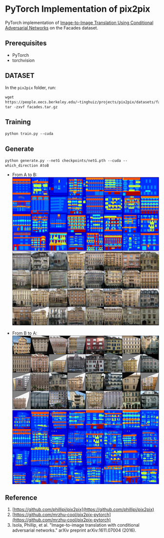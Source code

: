 # PyTorch Implementation of pix2pix

PyTorch implementation of [Image-to-Image Translation Using Conditional Adversarial Networks](https://arxiv.org/pdf/1611.07004v1.pdf) on the Facades dataset.

## Prerequisites
- PyTorch
- torchvision

## DATASET

  In the `pix2pix` folder, run:
  ```
  wget https://people.eecs.berkeley.edu/~tinghuiz/projects/pix2pix/datasets/facades.tar.gz
  tar -zxvf facades.tar.gz
  ```
## Training
  ```
  python train.py --cuda
  ```

## Generate
  ```
  python generate.py --netG checkpoints/netG.pth --cuda --which_direction AtoB
  ```
- From A to B:
![A](samples/A.png "A") ![CIFAR](samples/fakeB.png "B")

- From B to A:
![A](samples/A2B_A.png "A") ![CIFAR](samples/A2B_fakeB.png "B")


## Reference
1. [https://github.com/phillipi/pix2pix](https://github.com/phillipi/pix2pix)
2. [https://github.com/mrzhu-cool/pix2pix-pytorch](https://github.com/mrzhu-cool/pix2pix-pytorch)
3. Isola, Phillip, et al. "Image-to-image translation with conditional adversarial networks." arXiv preprint arXiv:1611.07004 (2016).

